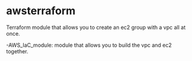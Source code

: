 # awsterraform
Terraform module that allows you to create an ec2 group with a vpc all at once.

-AWS_IaC_module: module that allows you to build the vpc and ec2 together.
